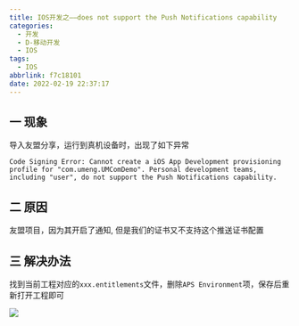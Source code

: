 ```yaml
---
title: IOS开发之——does not support the Push Notifications capability
categories:
  - 开发
  - D-移动开发
  - IOS
tags:
  - IOS
abbrlink: f7c18101
date: 2022-02-19 22:37:17
---
```

## 一 现象

导入友盟分享，运行到真机设备时，出现了如下异常

```
Code Signing Error: Cannot create a iOS App Development provisioning profile for "com.umeng.UMComDemo". Personal development teams, including "user", do not support the Push Notifications capability.
```

<!--more-->

## 二 原因

友盟项目，因为其开启了通知, 但是我们的证书又不支持这个推送证书配置

## 三 解决办法

找到当前工程对应的`xxx.entitlements`文件，删除`APS Environment`项，保存后重新打开工程即可

![][1]



[1]:https://fastly.jsdelivr.net/gh/pgzxc/cdn@master/blog-ios/ios-error-push-aps-environment.png